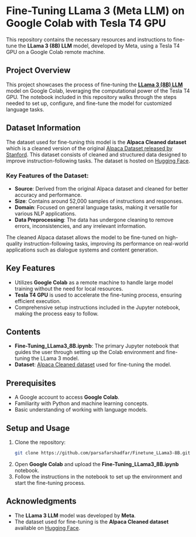 # Fine-Tuning LLama 3 (Meta LLM) on Google Colab with Tesla T4 GPU

This repository contains the necessary resources and instructions to fine-tune the **LLama 3 (8B) LLM** model, developed by Meta, using a Tesla T4 GPU on a Google Colab remote machine.
 
## Project Overview
This project showcases the process of fine-tuning the [**LLama 3 (8B) LLM**](https://ai.meta.com/blog/meta-llama-3/) model on Google Colab, leveraging the computational power of the Tesla T4 GPU. The notebook included in this repository walks through the steps needed to set up, configure, and fine-tune the model for customized language tasks.

## Dataset Information
The dataset used for fine-tuning this model is the **Alpaca Cleaned dataset** which is a cleaned version of the original [Alpaca Dataset released by Stanford](https://crfm.stanford.edu/2023/03/13/alpaca.html). This dataset consists of cleaned and structured data designed to improve instruction-following tasks. The dataset is hosted on [Hugging Face](https://huggingface.co/datasets/yahma/alpaca-cleaned).  

### Key Features of the Dataset:
- **Source**: Derived from the original Alpaca dataset and cleaned for better accuracy and performance.
- **Size**: Contains around 52,000 samples of instructions and responses.
- **Domain**: Focused on general language tasks, making it versatile for various NLP applications.
- **Data Preprocessing**: The data has undergone cleaning to remove errors, inconsistencies, and any irrelevant information. 
 
The cleaned Alpaca dataset allows the model to be fine-tuned on high-quality instruction-following tasks, improving its performance on real-world applications such as dialogue systems and content generation. 

## Key Features 
- Utilizes **Google Colab** as a remote machine to handle large model training without the need for local resources.
- **Tesla T4 GPU** is used to accelerate the fine-tuning process, ensuring efficient execution.
- Comprehensive setup instructions included in the Jupyter notebook, making the process easy to follow.

## Contents
- **Fine-Tuning_LLama3_8B.ipynb**: The primary Jupyter notebook that guides the user through setting up the Colab environment and fine-tuning the LLama 3 model. 
- **Dataset**: [Alpaca Cleaned dataset](https://huggingface.co/datasets/yahma/alpaca-cleaned) used for fine-tuning the model.

## Prerequisites
- A Google account to access **Google Colab**.
- Familiarity with Python and machine learning concepts.
- Basic understanding of working with language models. 

## Setup and Usage
1. Clone the repository:
   ```bash
   git clone https://github.com/parsafarshadfar/Finetune_LLama3-8B.git
   ```
2. Open **Google Colab** and upload the **Fine-Tuning_LLama3_8B.ipynb** notebook.
3. Follow the instructions in the notebook to set up the environment and start the fine-tuning process.
 
## Acknowledgments 
- The **LLama 3 LLM** model was developed by **Meta**.
- The dataset used for fine-tuning is the **Alpaca Cleaned dataset** available on [Hugging Face](https://huggingface.co/datasets/yahma/alpaca-cleaned). 